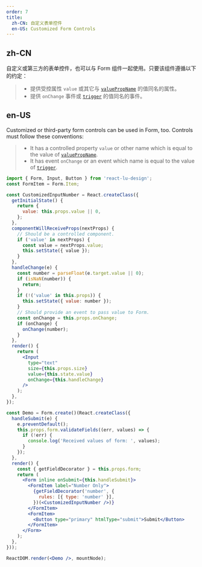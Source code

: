 ```yaml
---
order: 7
title:
  zh-CN: 自定义表单控件
  en-US: Customized Form Controls
---
```


## zh-CN

自定义或第三方的表单控件，也可以与 Form 组件一起使用。只要该组件遵循以下的约定：
> * 提供受控属性 `value` 或其它与 [`valuePropName`](http://ant.design/components/form/#getFieldDecorator-参数) 的值同名的属性。
> * 提供 `onChange` 事件或 [`trigger`](http://ant.design/components/form/#getFieldDecorator-参数) 的值同名的事件。

## en-US

Customized or third-party form controls can be used in Form, too. Controls must follow these conventions:
> * It has a controlled property `value` or other name which is equal to the value of [`valuePropName`](http://ant.design/components/form/?locale=en-US#getFieldDecorator's-parameters).
> * It has event `onChange` or an event which name is equal to the value of [`trigger`](http://ant.design/components/form/?locale=en-US#getFieldDecorator's-parameters).


````jsx
import { Form, Input, Button } from 'react-lu-design';
const FormItem = Form.Item;

const CustomizedInputNumber = React.createClass({
  getInitialState() {
    return {
      value: this.props.value || 0,
    };
  },
  componentWillReceiveProps(nextProps) {
    // Should be a controlled component.
    if ('value' in nextProps) {
      const value = nextProps.value;
      this.setState({ value });
    }
  },
  handleChange(e) {
    const number = parseFloat(e.target.value || 0);
    if (isNaN(number)) {
      return;
    }
    if (!('value' in this.props)) {
      this.setState({ value: number });
    }
    // Should provide an event to pass value to Form.
    const onChange = this.props.onChange;
    if (onChange) {
      onChange(number);
    }
  },
  render() {
    return (
      <Input
        type="text"
        size={this.props.size}
        value={this.state.value}
        onChange={this.handleChange}
      />
    );
  },
});

const Demo = Form.create()(React.createClass({
  handleSubmit(e) {
    e.preventDefault();
    this.props.form.validateFields((err, values) => {
      if (!err) {
        console.log('Received values of form: ', values);
      }
    });
  },
  render() {
    const { getFieldDecorator } = this.props.form;
    return (
      <Form inline onSubmit={this.handleSubmit}>
        <FormItem label="Number Only">
          {getFieldDecorator('number', {
            rules: [{ type: 'number' }],
          })(<CustomizedInputNumber />)}
        </FormItem>
        <FormItem>
          <Button type="primary" htmlType="submit">Submit</Button>
        </FormItem>
      </Form>
    );
  },
}));

ReactDOM.render(<Demo />, mountNode);
````

